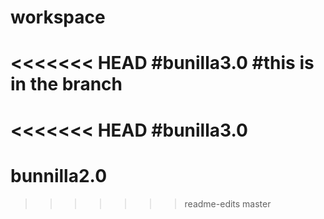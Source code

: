 # workspace
<<<<<<< HEAD
#bunilla3.0
#this is in the branch
=======
<<<<<<< HEAD
#bunilla3.0
=======
# bunnilla2.0
>>>>>>> readme-edits
>>>>>>> master
